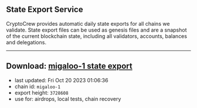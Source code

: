 ## State Export Service
CryptoCrew provides automatic daily state exports for all chains we validate. State export files can be used as genesis files and are a snapshot of the current blockchain state, including all validators, accounts, balances and delegations.

---
**Download: [migaloo-1 state export](https://dl.ccvalidators.com/SERVICE/migaloo/migaloo-1_export_3728608.json)**
---

- last updated: Fri Oct 20 2023 01:06:36
- chain id: `migaloo-1`
- export height: `3728608`
- use for: airdrops, local tests, chain recovery
